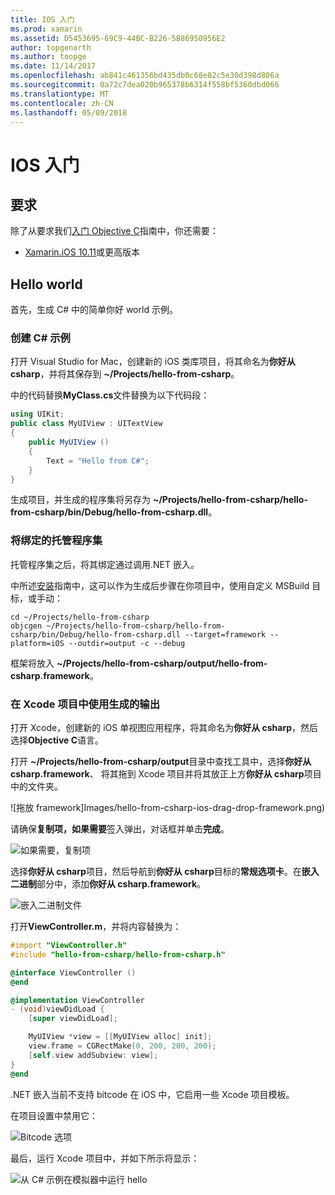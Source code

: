 ```yaml
---
title: IOS 入门
ms.prod: xamarin
ms.assetid: D5453695-69C9-44BC-B226-5B86950956E2
author: topgenorth
ms.author: toopge
ms.date: 11/14/2017
ms.openlocfilehash: ab841c461356bd435db0c68e82c5e30d398d806a
ms.sourcegitcommit: 0a72c7dea020b965378b6314f558bf5360dbd066
ms.translationtype: MT
ms.contentlocale: zh-CN
ms.lasthandoff: 05/09/2018
---
```

# <a name="getting-started-with-ios"></a>IOS 入门

## <a name="requirements"></a>要求

除了从要求我们[入门 Objective C](~/tools/dotnet-embedding/get-started/objective-c/index.md)指南中，你还需要：

* [Xamarin.iOS 10.11](https://www.visualstudio.com/xamarin/)或更高版本

## <a name="hello-world"></a>Hello world

首先，生成 C# 中的简单你好 world 示例。

### <a name="create-c-sample"></a>创建 C# 示例

打开 Visual Studio for Mac，创建新的 iOS 类库项目，将其命名为**你好从 csharp**，并将其保存到 **~/Projects/hello-from-csharp**。

中的代码替换**MyClass.cs**文件替换为以下代码段：

```csharp
using UIKit;
public class MyUIView : UITextView
{
    public MyUIView ()
    {
        Text = "Hello from C#";
    }
}
```

生成项目，并生成的程序集将另存为 **~/Projects/hello-from-csharp/hello-from-csharp/bin/Debug/hello-from-csharp.dll**。

### <a name="bind-the-managed-assembly"></a>将绑定的托管程序集

托管程序集之后，将其绑定通过调用.NET 嵌入。

中所述[安装](~/tools/dotnet-embedding/get-started/install/install.md)指南中，这可以作为生成后步骤在你项目中，使用自定义 MSBuild 目标，或手动：

```shell
cd ~/Projects/hello-from-csharp
objcgen ~/Projects/hello-from-csharp/hello-from-csharp/bin/Debug/hello-from-csharp.dll --target=framework --platform=iOS --outdir=output -c --debug
```

框架将放入 **~/Projects/hello-from-csharp/output/hello-from-csharp.framework**。

### <a name="use-the-generated-output-in-an-xcode-project"></a>在 Xcode 项目中使用生成的输出

打开 Xcode，创建新的 iOS 单视图应用程序，将其命名为**你好从 csharp**，然后选择**Objective C**语言。

打开 **~/Projects/hello-from-csharp/output**目录中查找工具中，选择**你好从 csharp.framework**、 将其拖到 Xcode 项目并将其放正上方**你好从 csharp**项目中的文件夹。

![拖放 framework]Images/hello-from-csharp-ios-drag-drop-framework.png)

请确保**复制项，如果需要**签入弹出，对话框并单击**完成**。

![如果需要，复制项](ios-images/hello-from-csharp-ios-copy-items-if-needed.png)

选择**你好从 csharp**项目，然后导航到**你好从 csharp**目标的**常规选项卡**。在**嵌入二进制**部分中，添加**你好从 csharp.framework**。

![嵌入二进制文件](ios-images/hello-from-csharp-ios-embedded-binaries.png)

打开**ViewController.m**，并将内容替换为：

```objective-c
#import "ViewController.h"
#include "hello-from-csharp/hello-from-csharp.h"

@interface ViewController ()
@end

@implementation ViewController
- (void)viewDidLoad {
    [super viewDidLoad];

    MyUIView *view = [[MyUIView alloc] init];
    view.frame = CGRectMake(0, 200, 200, 200);
    [self.view addSubview: view];
}
@end
```

.NET 嵌入当前不支持 bitcode 在 iOS 中，它启用一些 Xcode 项目模板。 

在项目设置中禁用它：

![Bitcode 选项](../../images/ios-bitcode-option.png)

最后，运行 Xcode 项目中，并如下所示将显示：

![从 C# 示例在模拟器中运行 hello](ios-images/hello-from-csharp-ios.png)
